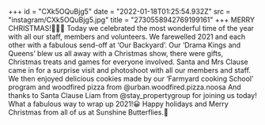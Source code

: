 +++
id = "CXk5OQuBjg5"
date = "2022-01-18T01:25:54.932Z"
src = "instagram/CXk5OQuBjg5.jpg"
title = "2730558942769199161"
+++
MERRY CHRISTMAS!🎉🎅🎄 Today we celebrated the most wonderful time of the year with all our staff, members and volunteers. We farewelled 2021 and each other with a fabulous send-off at ‘Our Backyard’. Our ‘Drama Kings and Queens’ blew us all away with a Christmas show, there were gifts, Christmas treats and games for everyone involved. Santa and Mrs Clause came in for a surprise visit and photoshoot with all our members and staff. We then enjoyed delicious cookies made by our ‘Farmyard cooking School’ program and woodfired pizza from @urban.woodfired.pizza.noosa And thanks to Santa Clause Liam from @stay\_propertygroup for joining us today! What a fabulous way to wrap up 2021!😀 Happy holidays and Merry Christmas from all of us at Sunshine Butterflies.🎄